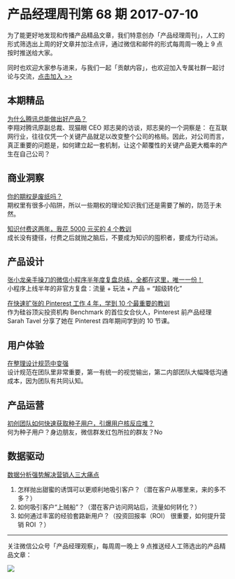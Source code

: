 # 产品经理周刊第 68 期 2017-07-10

为了能更好地发现和传播产品精品文章，我们特意创办「产品经理周刊」，人工的形式筛选出上周的好文章并加注点评，通过微信和邮件的形式每周周一晚上 9 点按时推送给大家。     

同时也欢迎大家参与进来，与我们一起「贡献内容」，也欢迎加入专属社群一起讨论与交流，[点击加入 >>](http://mp.weixin.qq.com/s/w8DK1vV0f3Hpj7u3fCNsiw)   

## 本期精品   

[为什么腾讯总能做出好产品？](https://mp.weixin.qq.com/s/692_yW0iM3Xs_XjGhblEDw)    
李翔对腾讯原副总裁、现猫眼 CEO 郑志昊的访谈，郑志昊的一个洞察是： 在互联网行业，往往仅凭一个关键产品就足以改变整个公司的格局。因此，对公司而言，真正重要的问题是，如何建立起一套机制，让这个颠覆性的关键产品更大概率的产生在自己公司？      

## 商业洞察  

[你的期权是废纸吗？](http://www.jianshu.com/p/d28f566fcd37)    
期权里有很多小陷阱，所以一些期权的理论知识我们还是需要了解的，防范于未然。   

[知识付费这两年，我花 5000 元买的 4 个教训](http://www.jianshu.com/p/008ad6673167)   
成长没有捷径，付费之后就抛之脑后，不要成为知识的囤积者，要成为行动派。    

## 产品设计 

[张小龙亲手操刀的微信小程序半年度复盘总结，全都在这里，唯一一份！](https://mp.weixin.qq.com/s/bzgLV74TEspwFDvlANvDBw)    
小程序上线半年的非官方复盘：流量 + 玩法 + 产品 = “超级转化”   

[在快速扩张的 Pinterest 工作 4 年，学到 10 个最重要的教训](https://mp.weixin.qq.com/s/5EiRif6hVYPIvEufczByLQ)    
作为硅谷顶尖投资机构 Benchmark 的首位女合伙人，Pinterest 前产品经理 Sarah Tavel 分享了她在 Pinterest 四年期间学到的 10 节课。    

## 用户体验

[在整理设计规范中变强](https://mp.weixin.qq.com/s/O6dI2STU9ZPqsrRymA6pUg)    
设计规范在团队里非常重要，第一有统一的视觉输出，第二内部团队大幅降低沟通成本，因为团队有共同认知。   

## 产品运营

[初创团队如何快速获取种子用户，引爆用户核反应堆？](http://www.toutiao.com/a6439127367646216450/)   
何为种子用户？身边朋友，微信群发红包所拉的群友？No   

## 数据驱动

[数据分析强势解决营销人三大痛点](https://mp.weixin.qq.com/s/5FznuHQFVWmPhYGLKfZD7Q)   
1. 怎样抛出甜蜜的诱饵可以更顺利地吸引客户？（潜在客户从哪里来，来的多不多？）    
2. 如何吸引客户“上贼船”？（潜在客户访问网站后，流量如何转化？）     
3. 如何通过丰富的经验套路新用户？（投资回报率（ROI） 很重要，如何提升营销 ROI ？）  

---
关注微信公众号「产品经理观察」，每周周一晚上 9 点推送经人工筛选出的产品精品文章：
  
![](http://com-4jplus-temp.qiniudn.com/pmweekly-weixin.jpg)   